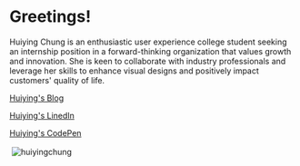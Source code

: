
<!--
**HuiYingChung/HuiYingChung** is a ✨ _special_ ✨ repository because its `README.md` (this file) appears on your GitHub profile.

Here are some ideas to get you started:

- 🔭 I’m currently working on ...
- 🌱 I’m currently learning ...
- 👯 I’m looking to collaborate on ...
- 🤔 I’m looking for help with ...
- 💬 Ask me about ...
- 📫 How to reach me: ...
- 😄 Pronouns: ...
- ⚡ Fun fact: ...
### Hi there 👋
-->

# Greetings!

Huiying Chung is an enthusiastic user experience college student seeking an internship position in a forward-thinking organization that values growth and innovation. She is keen to collaborate with industry professionals and leverage her skills to enhance visual designs and positively impact customers' quality of life.

<p><a href="https://freexeme.blogspot.com/" target="_blank">Huiying's Blog</a></p>
<p><a href="https://www.linkedin.com/in/huiying-chung-013057a0/" target="_blank">Huiying's LinedIn</a></p>
<p><a href="https://codepen.io/HuiYingChung/" target="_blank">Huiying's CodePen</a></p>


<p>&nbsp;<img align="center" src="https://github-readme-stats.vercel.app/api?username=huiyingchung&show_icons=true&locale=en" alt="huiyingchung" /></p>
